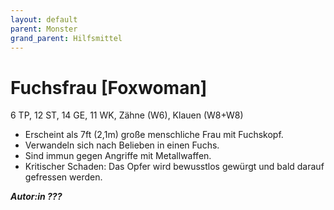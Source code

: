 ```yaml
---
layout: default
parent: Monster
grand_parent: Hilfsmittel
---
```


# Fuchsfrau [Foxwoman]
6 TP, 12 ST, 14 GE, 11 WK, Zähne (W6), Klauen (W8+W8)
- Erscheint als 7ft (2,1m) große menschliche Frau mit Fuchskopf.
- Verwandeln sich nach Belieben in einen Fuchs.
- Sind immun gegen Angriffe mit Metallwaffen.
- Kritischer Schaden: Das Opfer wird bewusstlos gewürgt und bald darauf gefressen werden.

***Autor:in ???***